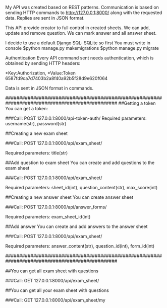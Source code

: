 My API was created based on REST patterns. Communication is based on sending HTTP 
commands to http://127.0.0.1:8000/ along with the requested data.
Replies are sent in JSON format.


This API provide creator to full control in created sheets. We can add, update and remove question.
We can mark answer and all answer sheet.



I decide to use a default Django SQL: SQLite so first You must write in console
$python manage.py makemigrations
$python manage.py migrate




Authentication
Every API command sent needs authentication, which is obtained by sending HTTP headers:

*Key:Authorization,
*Value:Token 6587fd9ca7d7403b2a8f40a92b5f28d9e620f064

Data is sent in JSON format in commands.

################################################################################################
##Getting a token
You can get a token:

###Call: POST 127.0.0.1:8000/api-token-auth/
Required parameters:
username(str),
password(str)


##Creating a new exam sheet

###Call: POST 127.0.0.1:8000/api/exam_sheet/

Required parameters:
title(str)


##Add question to exam sheet
You can create and add questions to the exam sheet

###Call: POST 127.0.0.1:8000/api/exam_sheet/

Required parameters:
sheet_id(int), question_content(str), max_score(int)



##Creating a new answer sheet
You can create answer sheet

###Call: POST 127.0.0.1:8000/api/answer_forms/

Required parameters:
exam_sheet_id(int)



##Add answer
You can create and add answers to the answer sheet

###Call: POST 127.0.0.1:8000/api/exam_sheet/

Required parameters:
answer_content(str), question_id(int), form_id(int)




################################################################################################

##You can get all exam sheet with questions

###Call: GET 127.0.0.1:8000/api/exam_sheet/


##You can get all your exam sheet with questions

###Call: GET 127.0.0.1:8000/api/exam_sheet/my


